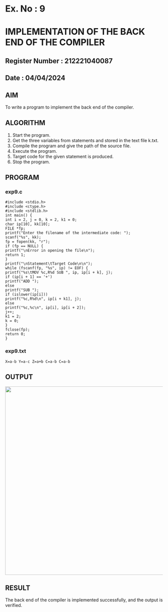 # Ex. No : 9	
# IMPLEMENTATION OF THE BACK END OF THE COMPILER 
## Register Number : 212221040087
## Date : 04/04/2024

## AIM   
To write a program to implement the back end of the compiler.

## ALGORITHM
1.	Start the program.
2.	Get the three variables from statements and stored in the text file k.txt.
3.	Compile the program and give the path of the source file.
4.	Execute the program.
5.	Target code for the given statement is produced.
6.	Stop the program.

## PROGRAM
### exp9.c
```
#include <stdio.h>
#include <ctype.h>
#include <stdlib.h>
int main() {
int i = 2, j = 0, k = 2, k1 = 0;
char ip[10], kk[10];
FILE *fp;
printf("Enter the filename of the intermediate code: ");
scanf("%s", kk);
fp = fopen(kk, "r");
if (fp == NULL) {
printf("\nError in opening the file\n");
return 1;
}
printf("\nStatement\tTarget Code\n\n");
while (fscanf(fp, "%s", ip) != EOF) {
printf("%s\tMOV %c,R%d SUB ", ip, ip[i + k], j);
if (ip[i + 1] == '+')
printf("ADD ");
else
printf("SUB ");
if (islower(ip[i]))
printf("%c,R%d\n", ip[i + k1], j);
else
printf("%c,%c\n", ip[i], ip[i + 2]);
j++;
k1 = 2;
k = 0;
}
fclose(fp);
return 0;
}
```

### exp9.txt
```
X=a-b Y=a-c Z=a+b C=a-b C=a-b
```  

## OUTPUT 
<img src="https://github.com/DonBoscoBlaiseA/19CS409-Compiler-Design-Lab/assets/140850829/3a0a6708-4b6f-4bc5-9282-38c483ca8984.png" width="600">

## RESULT
The back end of the compiler is implemented successfully, and the output is verified.
